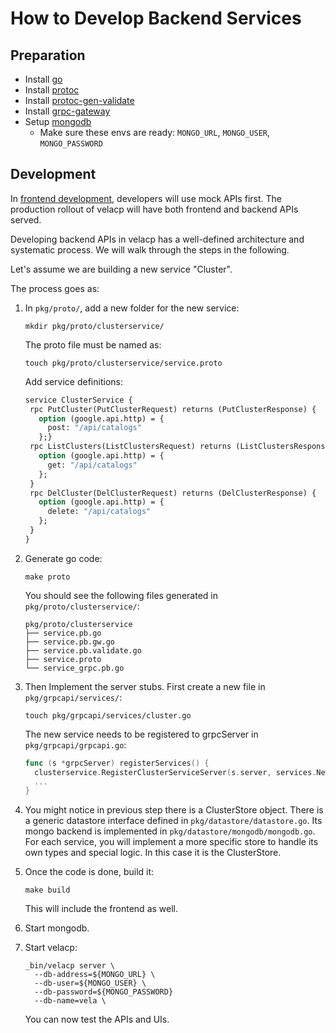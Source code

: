 # How to Develop Backend Services

## Preparation

- Install [go](https://golang.org/dl/)
- Install [protoc](https://grpc.io/docs/protoc-installation/)
- Install [protoc-gen-validate](https://github.com/envoyproxy/protoc-gen-validate)
- Install [grpc-gateway](https://github.com/grpc-ecosystem/grpc-gateway)
- Setup [mongodb](https://www.mongodb.com/)
  - Make sure these envs are ready: `MONGO_URL`, `MONGO_USER`, `MONGO_PASSWORD`

## Development

In [frontend development](./frontend.md), developers will use mock APIs first.
The production rollout of velacp will have both frontend and backend APIs served.

Developing backend APIs in velacp has a well-defined architecture and systematic process. We will walk through the steps in the following.

Let's assume we are building a new service "Cluster".

The process goes as:

1. In `pkg/proto/`, add a new folder for the new service:

   ```
   mkdir pkg/proto/clusterservice/
   ```

   The proto file must be named as:

   ```
   touch pkg/proto/clusterservice/service.proto
   ```

   Add service definitions:

   ```protobuf
   service ClusterService {
    rpc PutCluster(PutClusterRequest) returns (PutClusterResponse) {
      option (google.api.http) = {
        post: "/api/catalogs"
      };}
    rpc ListClusters(ListClustersRequest) returns (ListClustersResponse) {
      option (google.api.http) = {
        get: "/api/catalogs"
      };
    }
    rpc DelCluster(DelClusterRequest) returns (DelClusterResponse) {
      option (google.api.http) = {
        delete: "/api/catalogs"
      };
    }
   }
   ```

1. Generate go code:

   ```
   make proto
   ```

   You should see the following files generated in `pkg/proto/clusterservice/`:

   ```
   pkg/proto/clusterservice
   ├── service.pb.go
   ├── service.pb.gw.go
   ├── service.pb.validate.go
   ├── service.proto
   └── service_grpc.pb.go
   ```

1. Then Implement the server stubs. First create a new file in `pkg/grpcapi/services/`:

   ```
   touch pkg/grpcapi/services/cluster.go
   ```

   The new service needs to be registered to grpcServer in `pkg/grpcapi/grpcapi.go`:

   ```go
   func (s *grpcServer) registerServices() {
     clusterservice.RegisterClusterServiceServer(s.server, services.NewClusterService(datastore.NewClusterStore(s.ds), s.Logger))
     ...
   }
   ```

1. You might notice in previous step there is a ClusterStore object. There is a generic datastore interface defined in `pkg/datastore/datastore.go`. Its mongo backend is implemented in `pkg/datastore/mongodb/mongodb.go`. For each service, you will implement a more specific store to handle its own types and special logic. In this case it is the ClusterStore.

1. Once the code is done, build it:

   ```
   make build
   ```

   This will include the frontend as well.

1. Start mongodb.

1. Start velacp:

   ```
   _bin/velacp server \
     --db-address=${MONGO_URL} \
     --db-user=${MONGO_USER} \
     --db-password=${MONGO_PASSWORD}
     --db-name=vela \
   ```

   You can now test the APIs and UIs.
